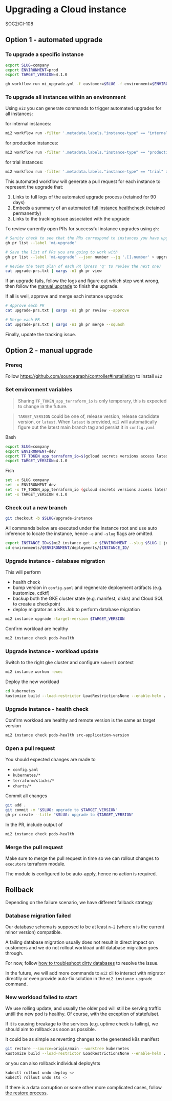 # Upgrading a Cloud instance

<span class="badge badge-note">SOC2/CI-108</span>

## Option 1 - automated upgrade

### To upgrade a specific instance

```sh
export SLUG=company
export ENVIRONMENT=prod
export TARGET_VERSION=4.1.0
```

```sh
gh workflow run mi_upgrade.yml -f customer=$SLUG -f environment=$ENVIRONMENT -f target_src_version=$TARGET_VERSION
```

### To upgrade all instances within an environment

Using `mi2` you can generate commands to trigger automated upgrades for all instances:

for internal instances:

```sh
mi2 workflow run -filter '.metadata.labels."instance-type" == "internal" and .spec.sourcegraphApplicationVersion != "$TARGET_VERSION"' upgrade-instances
```

for production instances:

```sh
mi2 workflow run -filter '.metadata.labels."instance-type" == "production" and .spec.sourcegraphApplicationVersion != "$TARGET_VERSION"' upgrade-instances
```

for trial instances:

```sh
mi2 workflow run -filter '.metadata.labels."instance-type" == "trial" and .spec.sourcegraphApplicationVersion != "$TARGET_VERSION"' upgrade-instances
```

This automated workflow will generate a pull request for each instance to represent the upgrade that:

1. Links to full logs of the automated upgrade process (retained for 90 days)
2. Embeds a summary of an automated [full instance healthcheck](#upgrade-instance---health-check) (retained permanently)
3. Links to the tracking issue associated with the upgrade

To review currently open PRs for successful instance upgrades using `gh`:

```sh
# Sanity check to see that the PRs correspond to instances you have upgraded
gh pr list --label 'mi-upgrade'

# Save the list of PRs you are going to work with
gh pr list --label 'mi-upgrade' --json number --jq '.[].number' > upgrade-prs.txt

# Review the test plan of each PR (press 'q' to review the next one)
cat upgrade-prs.txt | xargs -n1 gh pr view
```

If an upgrade fails, follow the logs and figure out which step went wrong, then follow the [manual upgrade](#option-2---maual-upgrade) to finish the upgrade.

If all is well, approve and merge each instance upgrade:

```sh
# Approve each PR
cat upgrade-prs.txt | xargs -n1 gh pr review --approve

# Merge each PR
cat upgrade-prs.txt | xargs -n1 gh pr merge --squash
```

Finally, update the tracking issue.

## Option 2 - manual upgrade

### Prereq

Follow https://github.com/sourcegraph/controller#installation to install `mi2`

### Set environment variables

> Sharing `TF_TOKEN_app_terraform_io` is only temporary, this is expected to change in the future.

> `TARGET_VERSION` could be one of, release version, release candidate version, or `latest`.
> When `latest` is provided, `mi2` will automatically figure out the latest main branch tag and persist it in `config.yaml`

Bash

```sh
export SLUG=company
export ENVIRONMENT=dev
export TF_TOKEN_app_terraform_io=$(gcloud secrets versions access latest --project=sourcegraph-secrets --secret=TFC_TEAM_TOKEN)
export TARGET_VERSION=4.1.0
```

Fish

```sh
set -x SLUG company
set -x ENVIRONMENT dev
set -x TF_TOKEN_app_terraform_io (gcloud secrets versions access latest --project=sourcegraph-secrets --secret=TFC_TEAM_TOKEN)
set -x TARGET_VERSION 4.1.0
```

### Check out a new branch

```sh
git checkout -b $SLUG/upgrade-instance
```

All commands below are executed under the instance root and use auto inference to locate the instance, hence `-e` and `-slug` flags are omitted.

```sh
export INSTANCE_ID=$(mi2 instance get -e $ENVIRONMENT --slug $SLUG | jq -r '.metadata.name')
cd environments/$ENVIRONMENT/deployments/$INSTANCE_ID/
```

### Upgrade instance - database migration

This will perform

- health check
- bump version in `config.yaml` and regenerate deployment artifacts (e.g. kustomize, cdktf)
- backup both the GKE cluster state (e.g. manifest, disks) and Cloud SQL to create a checkpoint
- deploy migrator as a k8s Job to perform database migration

```sh
mi2 instance upgrade -target-version $TARGET_VERSION
```

Confirm workload are healthy

```sh
mi2 instance check pods-health
```

### Upgrade instance - workload update

Switch to the right gke cluster and configure `kubectl` context

```sh
mi2 instance workon -exec
```

Deploy the new workload

```sh
cd kubernetes
kustomize build --load-restrictor LoadRestrictionsNone --enable-helm . | kubectl apply -f -
```

### Upgrade instance - health check

Confirm workload are healthy and remote version is the same as target version

```sh
mi2 instance check pods-health src-application-version
```

### Open a pull request

You should expected changes are made to

- `config.yaml`
- `kubernetes/*`
- `terraform/stacks/*`
- `charts/*`

Commit all changes

```sh
git add .
git commit -m "$SLUG: upgrade to $TARGET_VERSION"
gh pr create --title "$SLUG: upgrade to $TARGET_VERSION"
```

In the PR, include output of

```sh
mi2 instance check pods-health
```

### Merge the pull request

Make sure to merge the pull request in time so we can rollout changes to `executors` terraform module.

The module is configured to be auto-apply, hence no action is required.

## Rollback

Depending on the failure scenario, we have different fallback strategy

### Database migration failed

Our database schema is supposed to be at least `n-2` (where `n` is the current minor version) compatible.

A failing database migration usually does not result in direct impact on customers and we do not rollout workload
until database migration goes through.

For now, follow [how to troubleshoot dirty databases](https://docs.sourcegraph.com/admin/how-to/dirty_database) to resolve the issue.

In the future, we will add more commands to `mi2` cli to interact with migrator directlly or even provide auto-fix solution in the `mi2 instance upgrade` command.

### New workload failed to start

We use rolling update, and usually the older pod will still be serving traffic untill the new pod is healthy.
Of course, with the exception of statefulset.

If it is causing breakage to the services (e.g. uptime check is failing), we should aim to rollback as soon as possible.

It could be as simple as reverting changes to the generated k8s manifest

```sh
git restore --source=origin/main --worktree kubernetes
kustomize build --load-restrictor LoadRestrictionsNone --enable-helm . | kubectl apply -f -
```

or you can also rollback individual deploy/sts

```sh
kubectl rollout undo deploy <>
kubectl rollout undo sts <>
```

If there is a data corruption or some other more complicated cases, follow [the restore process](./restore_process.md).
